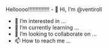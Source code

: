 
Helloooo!!!!!!!!!!!!!! - 👋 Hi, I’m @ventiroll
- 👀 I’m interested in ...
- 🌱 I’m currently learning ...
- 💞️ I’m looking to collaborate on ...
- 📫 How to reach me ...

<!---
ventiroll/ventiroll is a ✨ special ✨ repository because its `README.md` (this file) appears on your GitHub profile.
You can click the Preview link to take a look at your changes.
--->
